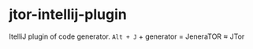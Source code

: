 # jtor-intellij-plugin

ItelliJ plugin of code generator. `Alt + J` + generator = JeneraTOR ≈ JTor 
